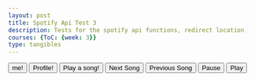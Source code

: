 ```yaml
---
layout: post
title: Spotify Api Test 3
description: Tests for the spotify api functions, redirect location
courses: {ToC: {week: 3}}
type: tangibles
---
```


<button type="button" id="me-button">me!</button>
<button type="button" id="login-button">Profile!</button>
<button type="button" id="playSong-button">Play a song!</button>
<button type="button" id="nextSong-button">Next Song</button>
<button type="button" id="lastSong-button">Previous Song</button>
<button type="button" id="pause-button">Pause</button>
<button type="button" id="play-button">Play</button>


<script type="module">
    let codeVerifier2 = localStorage.getItem('code_verifier');
    const urlParams = new URLSearchParams(window.location.search);
    let code = urlParams.get('code');
    const redirectUri = 'https://toby-leeder.github.io/CSABlog/2023/09/05/Spotify-Api-2.html';
    const clientId = 'a76d4532c6e14dd7bd7393e3fccc1185';

    let body = new URLSearchParams({
        grant_type: 'authorization_code',
        code: code,
        redirect_uri: redirectUri,
        client_id: clientId,
        code_verifier: codeVerifier2
    });

    fetch('https://accounts.spotify.com/api/token', {
        method: 'POST',
        headers: {
        'Content-Type': 'application/x-www-form-urlencoded'
        },
        body: body
    })
        .then(response => {
        if (!response.ok) {
            throw new Error('HTTP status ' + response.status);
        }
        return response.json();
        })
        .then(data => {
            console.log("localStorageIng")
            localStorage.setItem('access_token', data.access_token);
        })
        .catch(error => {
        console.error('Error:', error);
        });

    async function getProfile() {
        var accessToken = localStorage.getItem('access_token');
    
        const response = await fetch('https://api.spotify.com/v1/me/player', {
        headers: {
            Authorization: 'Bearer ' + accessToken
        }
        }).then(response => {
            if (!response.ok) {
                throw new Error('HTTP status ' + response.status);
            }
            return response.json();
        })
        .then(data => {
            // Handle the response data
        })
        .catch(error => {
            console.error('Error:', error);
        });
    }

    async function me() {
        var accessToken = localStorage.getItem('access_token');
    
        const response = await fetch('https://api.spotify.com/v1/me', {
        headers: {
            Authorization: 'Bearer ' + accessToken
        }
        }).then(response => {
            if (!response.ok) {
                throw new Error('HTTP status ' + response.status);
            }
            return response.json();
        })
        .then(data => {
            console.log(data)  
        })
        .catch(error => {
            console.error('Error:', error);
        });
    }

    async function playSong() {
        var accessToken = localStorage.getItem('access_token');
    
        const response = await fetch('https://api.spotify.com/v1/me/player/queue?uri=spotify:track:4cOdK2wGLETKBW3PvgPWqT', {
        method : "POST",
        headers: {
            Authorization: 'Bearer ' + accessToken
        }
        }).then(response => {
            if (!response.ok) {
                throw new Error('HTTP status ' + response.status);
            }
            return response.json();
        })
        .then(data => {
            console.log(data)  
        })
        .catch(error => {
            console.error('Error:', error);
        });
    }

    async function changePlayback(playback, method) {
        var accessToken = localStorage.getItem('access_token');
        const response = await fetch('https://api.spotify.com/v1/me/player/' + playback, {
        method : method,
        headers: {
            Authorization: 'Bearer ' + accessToken
        }
        }).then(response => {
            if (!response.ok) {
                throw new Error('HTTP status ' + response.status);
            }
            return response.json();
        })
        .then(data => {
            console.log(data)  
        })
        .catch(error => {
            console.error('Error:', error);
        });
    }
    document.getElementById('me-button').addEventListener('click', function() { me();}, false);
    document.getElementById('login-button').addEventListener('click', function() { getProfile();}, false);
    document.getElementById('playSong-button').addEventListener('click', function() { playSong();}, false);
    document.getElementById('nextSong-button').addEventListener('click', function() { changePlayback("next", "POST");}, false);
    document.getElementById('lastSong-button').addEventListener('click', function() { changePlayback("previous", "POST");}, false);
    document.getElementById('pause-button').addEventListener('click', function() { changePlayback("pause", "PUT");}, false);
    document.getElementById('play-button').addEventListener('click', function() { changePlayback("play", "PUT");}, false);
</script>